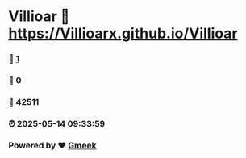 # Villioar :link: https://Villioarx.github.io/Villioar 
### :page_facing_up: [1](https://Villioarx.github.io/Villioar/tag.html) 
### :speech_balloon: 0 
### :hibiscus: 42511 
### :alarm_clock: 2025-05-14 09:33:59 
### Powered by :heart: [Gmeek](https://github.com/Meekdai/Gmeek)
